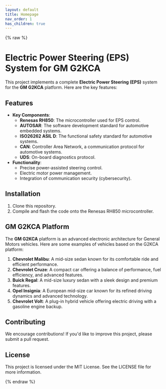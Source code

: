 ```yaml
---
layout: default
title: Homepage
nav_order: 1
has_children: true
---
```

{% raw %}
# Electric Power Steering (EPS) System for GM G2KCA

This project implements a complete **Electric Power Steering (EPS)** system for the **GM G2KCA** platform. Here are the key features:

## Features
- **Key Components**:
  - **Renesas RH850**: The microcontroller used for EPS control.
  - **AUTOSAR**: The software development standard for automotive embedded systems.
  - **ISO26262 ASIL D**: The functional safety standard for automotive systems.
  - **CAN**: Controller Area Network, a communication protocol for automotive systems.
  - **UDS**: On-board diagnostics protocol.
- **Functionality**:
  - Precise power-assisted steering control.
  - Electric motor power management.
  - Integration of communication security (cybersecurity).

## Installation
1. Clone this repository.
2. Compile and flash the code onto the Renesas RH850 microcontroller.

## GM G2KCA Platform
The **GM G2KCA** platform is an advanced electronic architecture for General Motors vehicles. Here are some examples of vehicles based on the G2KCA platform:

1. **Chevrolet Malibu**: A mid-size sedan known for its comfortable ride and efficient performance.
2. **Chevrolet Cruze**: A compact car offering a balance of performance, fuel efficiency, and advanced features.
3. **Buick Regal**: A mid-size luxury sedan with a sleek design and premium features.
4. **Opel Insignia**: A European mid-size car known for its refined driving dynamics and advanced technology.
5. **Chevrolet Volt**: A plug-in hybrid vehicle offering electric driving with a gasoline engine backup.

## Contributing
We encourage contributions! If you'd like to improve this project, please submit a pull request.

## License
This project is licensed under the MIT License. See the LICENSE file for more information.

{% endraw %}